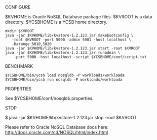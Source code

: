 <!--
Copyright (c) 2012 YCSB contributors. All rights reserved.

Licensed under the Apache License, Version 2.0 (the "License"); you
may not use this file except in compliance with the License. You
may obtain a copy of the License at

http://www.apache.org/licenses/LICENSE-2.0

Unless required by applicable law or agreed to in writing, software
distributed under the License is distributed on an "AS IS" BASIS,
WITHOUT WARRANTIES OR CONDITIONS OF ANY KIND, either express or
implied. See the License for the specific language governing
permissions and limitations under the License. See accompanying
LICENSE file.
-->
CONFIGURE

$KVHOME is Oracle NoSQL Database package files.
$KVROOT is a data directory.
$YCSBHOME is a YCSB home directory.

    mkdir $KVROOT
    java -jar $KVHOME/lib/kvstore-1.2.123.jar makebootconfig \
       -root $KVROOT -port 5000 -admin 5001 -host localhost \
       -harange 5010,5020
    java -jar $KVHOME/lib/kvstore-1.2.123.jar start -root $KVROOT
    java -jar $KVHOME/lib/kvstore-1.2.123.jar runadmin \
        -port 5000 -host localhost -script $YCSBHOME/conf/script.txt

BENCHMARK

    $YCSBHOME/bin/ycsb load nosqldb -P workloads/workloada
    $YCSBHOME/bin/ycsb run nosqldb -P workloads/workloada

PROPERTIES

See $YCSBHOME/conf/nosqldb.properties.

STOP

$ java -jar $KVHOME/lib/kvstore-1.2.123.jar stop -root $KVROOT


Please refer to Oracle NoSQL Database docs here:
http://docs.oracle.com/cd/NOSQL/html/index.html
